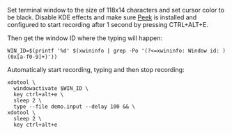Set terminal window to the size of 118x14 characters and set cursor color to be
black. Disable KDE effects and make sure [Peek](https://github.com/phw/peek)
is installed and configured to start recording after 1 second by pressing
CTRL+ALT+E.

Then get the window ID where the typing will happen:

```shell
WIN_ID=$(printf '%d' $(xwininfo | grep -Po '(?<=xwininfo: Window id: )(0x[a-f0-9]+)'))
```

Automatically start recording, typing and then stop recording:

```shell
xdotool \
  windowactivate $WIN_ID \
  key ctrl+alt+e \
  sleep 2 \
  type --file demo.input --delay 100 && \
xdotool \
  sleep 2 \
  key ctrl+alt+e
```
